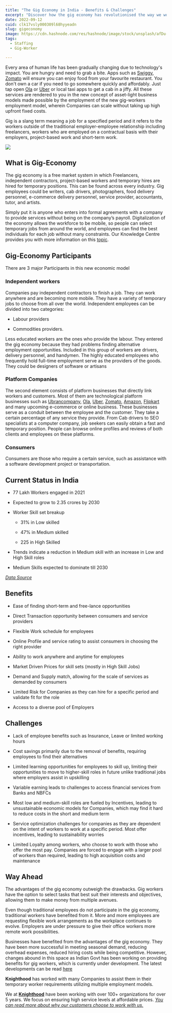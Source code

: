 ```yaml
---
title: "The Gig Economy in India - Benefits & Challenges"
excerpt: "Discover how the gig economy has revolutionised the way we work and explore the benefits and challenges it presents within the Indian Context."
date: 2022-09-12
cuid: clk17vsly000309l68hyyeadn
slug: gigeconomy
image: https://cdn.hashnode.com/res/hashnode/image/stock/unsplash/afDu-GuxjjM/upload/4508031496d4ececee76c18dda1dc958.jpeg
tags:
  - Staffing
  - Gig-Worker

---
```


Every area of human life has been gradually changing due to technology's impact. You are hungry and need to grab a bite. Apps such as [Swiggy](https://www.swiggy.com/), [Zomato](https://www.zomato.com/) will ensure you can enjoy food from your favourite restaurant. You don't own a car if you need to go somewhere quickly and affordably. Just tap open [Ola](http://www.olacabs.com) or [Uber](http://www.uber.com) or local taxi apps to get a cab in a jiffy. All these services are rendered to you in the new concept of asset-light business models made possible by the employment of the new gig-workers employment model, wherein Companies can scale without taking up high upfront fixed costs.

Gig is a slang term meaning a job for a specified period and it refers to the workers outside of the traditional employer-employee relationship including freelancers, workers who are employed on a contractual basis with their employers, project-based work and short-term work.

![](https://cdn.hashnode.com/res/hashnode/image/upload/v1689661209753/6ed23738-de10-4bfe-bd3c-3ac8f78f2902.png)

## What is Gig-Economy[​](http://localhost:3000/blog/staffing/gigeconomy#what-is-gig-economy)

The gig economy is a free market system in which Freelancers, independent contractors, project-based workers and temporary hires are hired for temporary positions. This can be found across every industry. Gig employees could be writers, cab drivers, photographers, food delivery personnel, e-commerce delivery personnel, service provider, accountants, tutor, and artists.

Simply put it is anyone who enters into formal agreements with a company to provide services without being on the company’s payroll. Digitalization of the economy allows the workforce to be mobile, so people can select temporary jobs from around the world, and employees can find the best individuals for each job without many constraints. Our Knowledge Centre provides you with more information on this [topic](http://localhost:3000/docs/Employment/GigWorker).

## Gig-Economy Participants[​](http://localhost:3000/blog/staffing/gigeconomy#gig-economy-participants)

There are 3 major Participants in this new economic model

### Independent workers[​](http://localhost:3000/blog/staffing/gigeconomy#independent-workers)

Companies pay independent contractors to finish a job. They can work anywhere and are becoming more mobile. They have a variety of temporary jobs to choose from all over the world. Independent employees can be divided into two categories:

* Labour providers
    
* Commodities providers.
    

Less educated workers are the ones who provide the labour. They entered the gig economy because they had problems finding alternative employment opportunities. Included in this group of workers are drivers, delivery personnel, and handymen. The highly educated employees who frequently hold full-time employment serve as the providers of the goods. They could be designers of software or artisans

### Platform Companies[​](http://localhost:3000/blog/staffing/gigeconomy#platform-companies)

The second element consists of platform businesses that directly link workers and customers. Most of them are technological platform businesses such as [Ubrancompany](http://www.urbancompany.com), [Ola](http://www.olacabs.com), [Uber](http://www.uber.com), [Zomato](http://www.zomato.com), [Amazon](http://www.amazon.in), [Flipkart](http://www.flipkart.com) and many upcoming e-commerce or online business. These businesses serve as a conduit between the employee and the customer. They take a certain percentage of any service they provide. From Cab drivers to SEO specialists at a computer company, job seekers can easily obtain a fast and temporary position. People can browse online profiles and reviews of both clients and employees on these platforms.

### Consumers[​](http://localhost:3000/blog/staffing/gigeconomy#consumers)

Consumers are those who require a certain service, such as assistance with a software development project or transportation.

## Current Status in India[​](http://localhost:3000/blog/staffing/gigeconomy#current-status-in-india)

* 77 Lakh Workers engaged in 2021
    
* Expected to grow to 2.35 crores by 2030
    
* Worker Skill set breakup
    
    * 31% in Low skilled
        
    * 47% in Medium skilled
        
    * 225 in High Skilled
        
* Trends indicate a reduction in Medium skill with an increase in Low and High Skill roles
    
* Medium Skills expected to dominate till 2030
    

[*Data Source*](https://www.niti.gov.in/sites/default/files/2022-06/Policy_Brief_India%27s_Booming_Gig_and_Platform_Economy_27062022.pdf)

## Benefits[​](http://localhost:3000/blog/staffing/gigeconomy#benefits)

* Ease of finding short-term and free-lance opportunities
    
* Direct Transaction opportunity between consumers and service providers
    
* Flexible Work schedule for employees
    
* Online Profile and service rating to assist consumers in choosing the right provider
    
* Ability to work anywhere and anytime for employees
    
* Market Driven Prices for skill sets (mostly in High Skill Jobs)
    
* Demand and Supply match, allowing for the scale of services as demanded by consumers
    
* Limited Risk for Companies as they can hire for a specific period and validate fit for the role
    
* Access to a diverse pool of Employers
    

## Challenges[​](http://localhost:3000/blog/staffing/gigeconomy#challenges)

* Lack of employee benefits such as Insurance, Leave or limited working hours
    
* Cost savings primarily due to the removal of benefits, requiring employees to find their alternatives
    
* Limited learning opportunities for employees to skill up, limiting their opportunities to move to higher-skill roles in future unlike traditional jobs where employers assist in upskilling
    
* Variable earning leads to challenges to access financial services from Banks and NBFCs
    
* Most low and medium-skill roles are fueled by Incentives, leading to unsustainable economic models for Companies, which may find it hard to reduce costs in the short and medium term
    
* Service optimization challenges for companies as they are dependent on the intent of workers to work at a specific period. Most offer incentives, leading to sustainability worries
    
* Limited Loyalty among workers, who choose to work with those who offer the most pay. Companies are forced to engage with a larger pool of workers than required, leading to high acquisition costs and maintenance
    

## Way Ahead[​](http://localhost:3000/blog/staffing/gigeconomy#way-ahead)

The advantages of the gig economy outweigh the drawbacks. Gig workers have the option to select tasks that best suit their interests and objectives, allowing them to make money from multiple avenues.

Even though traditional employees do not participate in the gig economy, traditional workers have benefited from it. More and more employees are requesting flexible work arrangements as the workplace continues to evolve. Employers are under pressure to give their office workers more remote work possibilities.

Businesses have benefited from the advantages of the gig economy. They have been more successful in meeting seasonal demand, reducing overhead expenses, reduced hiring costs while being competitive. However, changes abound in this space as Indian Govt has been working on providing benefits for gig workers, which is currently under development. The latest developments can be read [here](http://knighthood.co/docs/Employment/GigWorker#way-ahead)

**Knighthood** has worked with many Companies to assist them in their temporary worker requirements utilizing multiple employment models.

We at [**Knighthood**](http://knighthood.co) have been working with over 100+ organizations for over 5 years. We focus on ensuring high service levels at affordable prices. [*You can read more about why our customers choose to work with us.*](http://knighthood.co/whyus)
